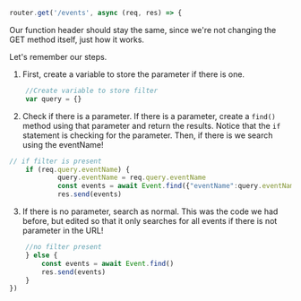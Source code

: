  <!--title={Querying Events}-->

```javascript
router.get('/events', async (req, res) => { 
```

Our function header should stay the same, since we're not changing the GET method itself, just how it works. 

Let's remember our steps. 

1. First, create a variable to store the parameter if there is one. 

```javascript
	//Create variable to store filter
	var query = {}
```

2. Check if there is a parameter. If there is a parameter, create a `find()` method using that parameter and return the results. Notice that the `if` statement is checking for the parameter. Then, if there is we search using the eventName!

```javascript
// if filter is present
	if (req.query.eventName) { 
			query.eventName = req.query.eventName
			const events = await Event.find({"eventName":query.eventName})
			res.send(events)
```

3. If there is no parameter, search as normal. This was the code we had before, but edited so that it only searches for all events if there is not parameter in the URL!

```javascript
	//no filter present
	} else { 
		const events = await Event.find()
		res.send(events)
	}
})
```

